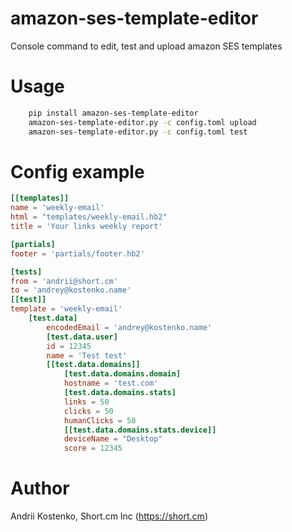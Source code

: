 # amazon-ses-template-editor
Console command to edit, test and upload amazon SES templates

# Usage

```bash
    pip install amazon-ses-template-editor
    amazon-ses-template-editor.py -c config.toml upload
    amazon-ses-template-editor.py -c config.toml test
```

# Config example

```toml
[[templates]]
name = 'weekly-email'
html = "templates/weekly-email.hb2"
title = 'Your links weekly report'

[partials]
footer = 'partials/footer.hb2'

[tests]
from = 'andrii@short.cm'
to = 'andrey@kostenko.name'
[[test]]
template = 'weekly-email'
    [test.data]
        encodedEmail = 'andrey@kostenko.name'
        [test.data.user]
        id = 12345
        name = 'Test test'
        [[test.data.domains]]
            [test.data.domains.domain]
            hostname = 'test.com'
            [test.data.domains.stats]
            links = 50
            clicks = 50
            humanClicks = 50
            [[test.data.domains.stats.device]]
            deviceName = "Desktop"
            score = 12345
```

# Author

Andrii Kostenko, Short.cm Inc (https://short.cm)

